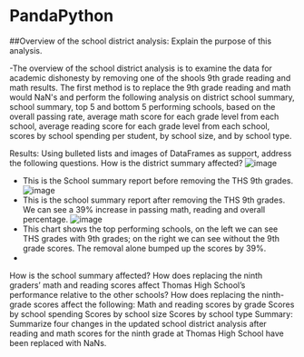 # PandaPython

##Overview of the school district analysis: Explain the purpose of this analysis.

-The overview of the school district analysis is to examine the data for academic dishonesty by removing one of the shools 9th grade reading and math results. The first method is to replace the 9th grade reading and math would NaN's and perform the following analysis on district school summary, school summary, top 5 and bottom 5 performing schools, based on the overall passing rate, average math score for each grade level from each school, average reading score for each grade level from each school, scores by school spending per student, by school size, and by school type.

Results: Using bulleted lists and images of DataFrames as support, address the following questions.
How is the district summary affected?
![image](https://user-images.githubusercontent.com/107594143/179422297-574a7d76-ec7c-45cb-b6a3-63e725704702.png)
 - This is the School summary report before removing the THS 9th grades.
![image](https://user-images.githubusercontent.com/107594143/179422436-eb987a91-34c4-4a5f-a468-4b60a383b6e8.png)
 - This is the school summary report after removing the THS 9th grades. We can see a 39% increase in passing math, reading and overall percentage. 
![image](https://user-images.githubusercontent.com/107594143/179422759-05cbaee0-2ae4-4441-ab99-83712592b6a9.png)
 - This chart shows the top performing schools, on the left we can see THS grades with 9th grades; on the right we can see without the 9th grade scores. The removal alone bumped up the scores by 39%.
 - 




How is the school summary affected?
How does replacing the ninth graders’ math and reading scores affect Thomas High School’s performance relative to the other schools?
How does replacing the ninth-grade scores affect the following:
Math and reading scores by grade
Scores by school spending
Scores by school size
Scores by school type
Summary: Summarize four changes in the updated school district analysis after reading and math scores for the ninth grade at Thomas High School have been replaced with NaNs.
